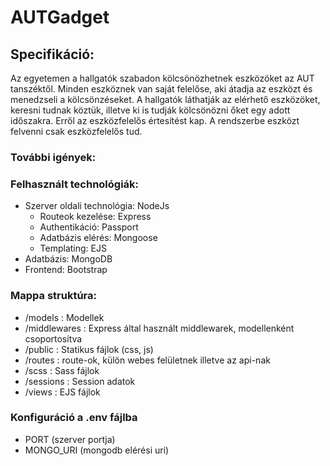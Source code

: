 # AUTGadget

## Specifikáció:
Az egyetemen a hallgatók szabadon kölcsönözhetnek eszközöket az AUT tanszéktől. Minden eszköznek van saját felelőse, aki átadja az eszközt és menedzseli a kölcsönzéseket. A hallgatók láthatják az elérhető eszközöket, keresni tudnak köztük, illetve ki is tudják kölcsönözni őket egy adott időszakra. Erről az eszközfelelős értesítést kap. A rendszerbe eszközt felvenni csak eszközfelelős tud.

### További igények:


### Felhasznált technológiák:
* Szerver oldali technológia: NodeJs
  * Routeok kezelése: Express
  * Authentikáció: Passport
  * Adatbázis elérés: Mongoose
  * Templating: EJS
* Adatbázis: MongoDB
* Frontend: Bootstrap

### Mappa struktúra:
* /models : Modellek
* /middlewares : Express által használt middlewarek, modellenként csoportosítva
* /public : Statikus fájlok (css, js)
* /routes : route-ok, külön webes felületnek illetve az api-nak
* /scss : Sass fájlok 
* /sessions : Session adatok
* /views : EJS fájlok

### Konfiguráció a .env fájlba
* PORT (szerver portja)
* MONGO_URI (mongodb elérési uri)